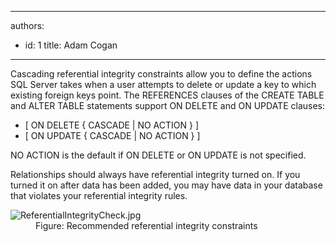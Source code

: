 

---
authors:
  - id: 1
    title: Adam Cogan
---




<span class='intro'> <p>​Cascading referential integrity constraints allow you to define the actions SQL Server takes when a user attempts to delete or update a key to which existing foreign keys point. The REFERENCES clauses of the CREATE TABLE and ALTER TABLE statements support ON DELETE and ON UPDATE clauses&#58;<br></p><ul><li>[ ON DELETE &#123; CASCADE | NO ACTION &#125; ]</li><li>[ ON UPDATE &#123; CASCADE | NO ACTION &#125; ]</li></ul><p class="ssw15-rteElement-P">NO ACTION is the default if ON DELETE or ON UPDATE is not specified.​​<br></p> </span>

<p>​Relationships should always have referential integrity turned on. If you turned it on after data has been added, you may have data in your database that violates your referential integrity rules.<br></p><dl class="image"><dt><img src="/PublishingImages/ReferentialIntegrityCheck.jpg" alt="ReferentialIntegrityCheck.jpg" /></dt><dd>Figure&#58; Recommended referential integrity constraints</dd></dl>


